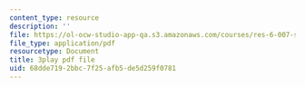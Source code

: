 ```yaml
---
content_type: resource
description: ''
file: https://ol-ocw-studio-app-qa.s3.amazonaws.com/courses/res-6-007-signals-and-systems-spring-2011/68dde7192bbc7f25afb5de5d259f0781_KT3yNuY_FPM.pdf
file_type: application/pdf
resourcetype: Document
title: 3play pdf file
uid: 68dde719-2bbc-7f25-afb5-de5d259f0781
---
```


